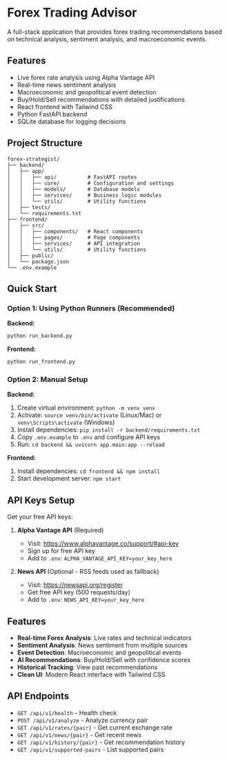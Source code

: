 # Forex Trading Advisor

A full-stack application that provides forex trading recommendations based on technical analysis, sentiment analysis, and macroeconomic events.

## Features

- Live forex rate analysis using Alpha Vantage API
- Real-time news sentiment analysis
- Macroeconomic and geopolitical event detection
- Buy/Hold/Sell recommendations with detailed justifications
- React frontend with Tailwind CSS
- Python FastAPI backend
- SQLite database for logging decisions

## Project Structure

```
forex-strategist/
├── backend/
│   ├── app/
│   │   ├── api/          # FastAPI routes
│   │   ├── core/         # Configuration and settings
│   │   ├── models/       # Database models
│   │   ├── services/     # Business logic modules
│   │   └── utils/        # Utility functions
│   ├── tests/
│   └── requirements.txt
├── frontend/
│   ├── src/
│   │   ├── components/   # React components
│   │   ├── pages/        # Page components
│   │   ├── services/     # API integration
│   │   └── utils/        # Utility functions
│   ├── public/
│   └── package.json
└── .env.example
```

## Quick Start

### Option 1: Using Python Runners (Recommended)

**Backend:**
```bash
python run_backend.py
```

**Frontend:**
```bash
python run_frontend.py
```

### Option 2: Manual Setup

**Backend:**
1. Create virtual environment: `python -m venv venv`
2. Activate: `source venv/bin/activate` (Linux/Mac) or `venv\Scripts\activate` (Windows)
3. Install dependencies: `pip install -r backend/requirements.txt`
4. Copy `.env.example` to `.env` and configure API keys
5. Run: `cd backend && uvicorn app.main:app --reload`

**Frontend:**
1. Install dependencies: `cd frontend && npm install`
2. Start development server: `npm start`

## API Keys Setup

Get your free API keys:

1. **Alpha Vantage API** (Required)
   - Visit: https://www.alphavantage.co/support/#api-key
   - Sign up for free API key
   - Add to `.env`: `ALPHA_VANTAGE_API_KEY=your_key_here`

2. **News API** (Optional - RSS feeds used as fallback)
   - Visit: https://newsapi.org/register
   - Get free API key (500 requests/day)
   - Add to `.env`: `NEWS_API_KEY=your_key_here`

## Features

- **Real-time Forex Analysis**: Live rates and technical indicators
- **Sentiment Analysis**: News sentiment from multiple sources
- **Event Detection**: Macroeconomic and geopolitical events
- **AI Recommendations**: Buy/Hold/Sell with confidence scores
- **Historical Tracking**: View past recommendations
- **Clean UI**: Modern React interface with Tailwind CSS

## API Endpoints

- `GET /api/v1/health` - Health check
- `POST /api/v1/analyze` - Analyze currency pair
- `GET /api/v1/rates/{pair}` - Get current exchange rate
- `GET /api/v1/news/{pair}` - Get recent news
- `GET /api/v1/history/{pair}` - Get recommendation history
- `GET /api/v1/supported-pairs` - List supported pairs